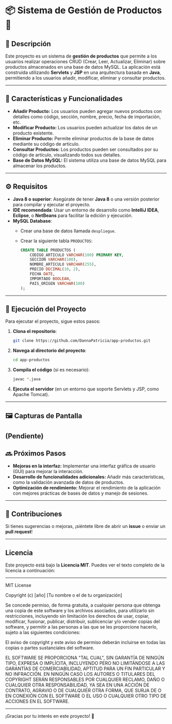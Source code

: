 # 📦 Sistema de Gestión de Productos 🛒

## 📖 Descripción

Este proyecto es un sistema de **gestión de productos** que permite a los usuarios realizar operaciones CRUD (Crear, Leer, Actualizar, Eliminar) sobre productos almacenados en una base de datos MySQL. La aplicación está construida utilizando **Servlets** y **JSP** en una arquitectura basada en **Java**, permitiendo a los usuarios añadir, modificar, eliminar y consultar productos.

---

## 🔧 Características y Funcionalidades

- **Añadir Producto:** Los usuarios pueden agregar nuevos productos con detalles como código, sección, nombre, precio, fecha de importación, etc.
- **Modificar Producto:** Los usuarios pueden actualizar los datos de un producto existente.
- **Eliminar Producto:** Permite eliminar productos de la base de datos mediante su código de artículo.
- **Consultar Productos:** Los productos pueden ser consultados por su código de artículo, visualizando todos sus detalles.
- **Base de Datos MySQL:** El sistema utiliza una base de datos MySQL para almacenar los productos.

---

## ⚙️ Requisitos

- **Java 8 o superior**: Asegúrate de tener **Java 8** o una versión posterior para compilar y ejecutar el proyecto.
- **IDE recomendada**: Usar un entorno de desarrollo como **IntelliJ IDEA**, **Eclipse**, o **NetBeans** para facilitar la edición y ejecución.
- **MySQL Database**:
  - Crear una base de datos llamada `despliegue`.
  - Crear la siguiente tabla `PRODUCTOS`:

    ```sql
    CREATE TABLE PRODUCTOS (
        CODIGO_ARTICULO VARCHAR(100) PRIMARY KEY,
        SECCION VARCHAR(100),
        NOMBRE_ARTICULO VARCHAR(255),
        PRECIO DECIMAL(10, 2),
        FECHA DATE,
        IMPORTADO BOOLEAN,
        PAIS_ORIGEN VARCHAR(100)
    );
    ```

---

## 🚀 Ejecución del Proyecto

Para ejecutar el proyecto, sigue estos pasos:

1. **Clona el repositorio**:

    ```bash
    git clone https://github.com/DannaPatricia/app-productos.git
    ```

2. **Navega al directorio del proyecto**:

    ```bash
    cd app-productos
    ```

3. **Compila el código** (si es necesario):

    ```bash
    javac *.java
    ```

4. **Ejecuta el servidor** (en un entorno que soporte Servlets y JSP, como Apache Tomcat).

---

## 🖼️ Capturas de Pantalla

(Pendiente)
---

## 🔜 Próximos Pasos

- **Mejoras en la interfaz:** Implementar una interfaz gráfica de usuario (GUI) para mejorar la interacción.
- **Desarrollo de funcionalidades adicionales:** Añadir más características, como la validación avanzada de datos de productos.
- **Optimización de rendimiento:** Mejorar el rendimiento de la aplicación con mejores prácticas de bases de datos y manejo de sesiones.

---

## 🤝 Contribuciones

Si tienes sugerencias o mejoras, ¡siéntete libre de abrir un **issue** o enviar un **pull request**!

---

## Licencia

Este proyecto está bajo la **Licencia MIT**. Puedes ver el texto completo de la licencia a continuación:

---

MIT License

Copyright (c) [año] [Tu nombre o el de tu organización]

Se concede permiso, de forma gratuita, a cualquier persona que obtenga una copia de este software y los archivos asociados, para utilizarlo sin restricciones, incluyendo sin limitación los derechos de usar, copiar, modificar, fusionar, publicar, distribuir, sublicenciar y/o vender copias del software, y permitir a las personas a las que se les proporcione hacerlo, sujeto a las siguientes condiciones:

El aviso de copyright y este aviso de permiso deberán incluirse en todas las copias o partes sustanciales del software.

EL SOFTWARE SE PROPORCIONA "TAL CUAL", SIN GARANTÍA DE NINGÚN TIPO, EXPRESA O IMPLÍCITA, INCLUYENDO PERO NO LIMITÁNDOSE A LAS GARANTÍAS DE COMERCIABILIDAD, APTITUD PARA UN FIN PARTICULAR Y NO INFRACCIÓN. EN NINGÚN CASO LOS AUTORES O TITULARES DEL COPYRIGHT SERÁN RESPONSABLES POR CUALQUIER RECLAMO, DAÑO O CUALQUIER OTRA RESPONSABILIDAD, YA SEA EN UNA ACCIÓN DE CONTRATO, AGRAVIO O DE CUALQUIER OTRA FORMA, QUE SURJA DE O EN CONEXIÓN CON EL SOFTWARE O EL USO O CUALQUIER OTRO TIPO DE ACCIONES EN EL SOFTWARE.

---

¡Gracias por tu interés en este proyecto! 🚀
